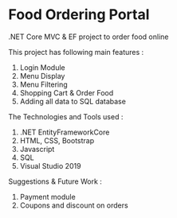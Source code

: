 # Food Ordering Portal

.NET Core MVC & EF project to order food online

This project has following main features :
1. Login Module
2. Menu Display
3. Menu Filtering
4. Shopping Cart & Order Food
5. Adding all data to SQL database

The Technologies and Tools used :
1. .NET EntityFrameworkCore
2. HTML, CSS, Bootstrap
3. Javascript
4. SQL
5. Visual Studio 2019

Suggestions & Future Work :
1. Payment module
2. Coupons and discount on orders
